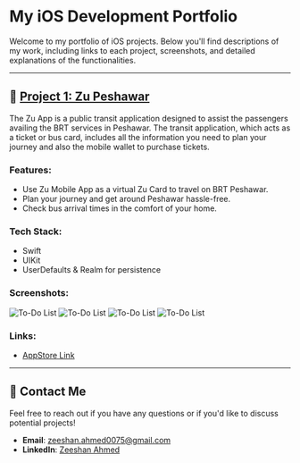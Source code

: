# My iOS Development Portfolio

Welcome to my portfolio of iOS projects. Below you'll find descriptions of my work, including links to each project, screenshots, and detailed explanations of the functionalities.

---

## 📱 [Project 1: Zu Peshawar](https://apps.apple.com/ae/app/zu-peshawar/id1532389509)

The Zu App is a public transit application designed to assist the passengers availing the BRT services in Peshawar. The transit application, which acts as a ticket or bus card, includes all the information you need to plan your journey and also the mobile wallet to purchase tickets.

### Features:
- Use Zu Mobile App as a virtual Zu Card to travel on BRT Peshawar.
- Plan your journey and get around Peshawar hassle-free.
- Check bus arrival times in the comfort of your home.

### Tech Stack:
- Swift
- UIKit
- UserDefaults & Realm for persistence

### Screenshots:
![To-Do List](Project1/Screenshots/zu_screenshot1.png)
![To-Do List](Project1/Screenshots/zu_screenshot2.png)
![To-Do List](Project1/Screenshots/zu_screenshot3.png)
![To-Do List](Project1/Screenshots/zu_screenshot4.png)

### Links:
- [AppStore Link](https://apps.apple.com/ae/app/zu-peshawar/id1532389509)

---

## 💼 Contact Me
Feel free to reach out if you have any questions or if you'd like to discuss potential projects!

- **Email**: zeeshan.ahmed0075@gmail.com
- **LinkedIn**: [Zeeshan Ahmed](https://www.linkedin.com/in/zeeshan-ahmed-se/)
